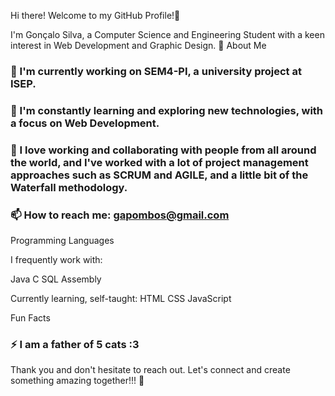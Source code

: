 Hi there! Welcome to my GitHub Profile!👋

I'm Gonçalo Silva, a Computer Science and Engineering Student with a keen interest in Web Development and Graphic Design. 🚀
About Me

   ### 🔭 I'm currently working on SEM4-PI, a university project at ISEP.
   ### 🌱 I'm constantly learning and exploring new technologies, with a focus on Web Development.
   ### 🤝 I love working and collaborating with people from all around the world, and I've worked with a lot of project management approaches such as SCRUM and AGILE, and a little bit of the Waterfall methodology.
   ### 📫 How to reach me: gapombos@gmail.com

Programming Languages

I frequently work with:

Java C SQL Assembly 

Currently learning, self-taught: HTML CSS JavaScript

Fun Facts

   ### ⚡ I am a father of 5 cats :3

Thank you and don't hesitate to reach out. Let's connect and create something amazing together!!! 🌟
